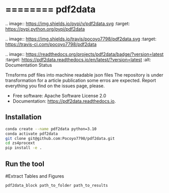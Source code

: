 ========
pdf2data
========


.. image:: https://img.shields.io/pypi/v/pdf2data.svg
        :target: https://pypi.python.org/pypi/pdf2data

.. image:: https://img.shields.io/travis/pocoyo7798/pdf2data.svg
        :target: https://travis-ci.com/pocoyo7798/pdf2data

.. image:: https://readthedocs.org/projects/pdf2data/badge/?version=latest
        :target: https://pdf2data.readthedocs.io/en/latest/?version=latest
        :alt: Documentation Status




Trnsforms pdf files into machine readable json files
The repository is under transformation for a article publication some erros are expected. Report everything you find on the issues page, please.


* Free software: Apache Software License 2.0
* Documentation: https://pdf2data.readthedocs.io.


Installation
--------

```bash
conda create --name pdf2data python=3.10
conda activate pdf2data
git clone git@github.com:Pocoyo7798/pdf2data.git
cd zs4procext
pip install -e .
```

Run the tool
-------
#Extract Tables and Figures
```bash
pdf2data_block path_to_folder path_to_results
```
